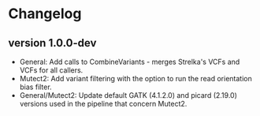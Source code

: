 Changelog
==========

<!--

Newest changes should be on top.

This document is user facing. Please word the changes in such a way
that users understand how the changes affect the new version.
-->

version 1.0.0-dev
---------------------------
+ General: Add calls to CombineVariants - merges Strelka's VCFs and VCFs for all callers.
+ Mutect2: Add variant filtering with the option to run the read orientation bias filter.
+ General/Mutect2: Update default GATK (4.1.2.0) and picard (2.19.0) versions used in the pipeline that concern Mutect2.
